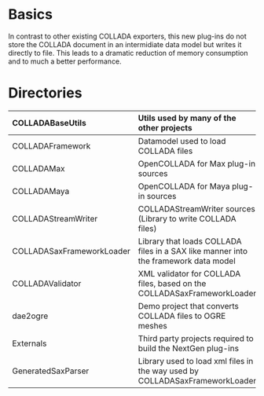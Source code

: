 # Basics #
In contrast to other existing COLLADA exporters, this new plug-ins do not store the
COLLADA document in an intermidiate data model but writes it directly to file. This leads to a dramatic reduction of memory consumption and to much a better performance.

# Directories #

|COLLADABaseUtils|Utils used by many of the other projects|
|:---------------|:---------------------------------------|
|COLLADAFramework|Datamodel used to load COLLADA files    |
|COLLADAMax      |OpenCOLLADA for Max plug-in sources     |
|COLLADAMaya     |OpenCOLLADA for Maya plug-in sources    |
|COLLADAStreamWriter|COLLADAStreamWriter sources (Library to write COLLADA files)|
|COLLADASaxFrameworkLoader|Library that loads COLLADA files in a SAX like manner into the framework data model|
|COLLADAValidator|XML validator for COLLADA files, based on the COLLADASaxFrameworkLoader|
|dae2ogre        |Demo project that converts COLLADA files to OGRE meshes|
|Externals       |Third party projects required to build the NextGen plug-ins|
|GeneratedSaxParser|Library used to load xml files in the way used by COLLADASaxFrameworkLoader|